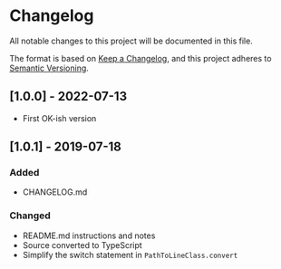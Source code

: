 # Changelog

All notable changes to this project will be documented in this file.

The format is based on [Keep a Changelog](https://keepachangelog.com/en/1.0.0/),
and this project adheres to [Semantic Versioning](https://semver.org/spec/v2.0.0.html).

## [1.0.0] - 2022-07-13
- First OK-ish version

## [1.0.1] - 2019-07-18
### Added
- CHANGELOG.md

### Changed
- README.md instructions and notes
- Source converted to TypeScript
- Simplify the switch statement in `PathToLineClass.convert`
